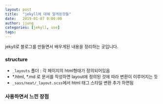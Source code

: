 ```yaml
---
layout: post
title:  "jekyll에 대해 알게된것들"
date:   2019-01-07 0:00:00
author: jjung
categories: [jekyll, use]
tags:
---
```


jekyll로 블로그를 만들면서 배우게된 내용을 정리하는 곳입니다.

### structure
- `_layouts` 폴더 : 각 페이지의 html형태가 정의되어있음
- *.html, *.md 로 문서를 작성하면 layout에 정의된 것에 따라 변환이 이루어지는 듯
- `_sass/neat/_layout.scss`에서 html 태그 스타일 변환 추가 하면됨
### 사용하면서 느낀 장점

